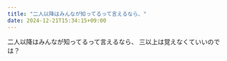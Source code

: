 ```yaml
---
title: "二人以降はみんなが知ってるって言えるなら、"
date: 2024-12-21T15:34:15+09:00
---
```

二人以降はみんなが知ってるって言えるなら、
三以上は覚えなくていいのでは？
